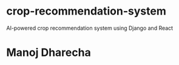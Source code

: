 # crop-recommendation-system
AI-powered crop recommendation system using Django and React
# Manoj Dharecha